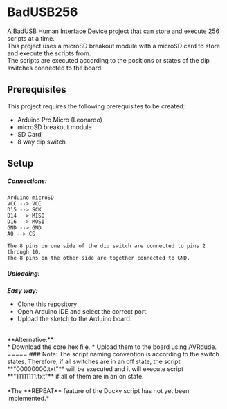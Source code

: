# BadUSB256
A BadUSB Human Interface Device project that can store and execute 256 scripts at a time. <br />
This project uses a microSD breakout module with a microSD card to store and execute the scripts from. <br />
The scripts are executed according to the positions or states of the dip switches connected to the board.

## Prerequisites
This project requires the following prerequisites to be created:
* Arduino Pro Micro (Leonardo)
* microSD breakout module
* SD Card
* 8 way dip switch

## Setup
##### Connections:
```
Arduino microSD
VCC --> VCC
D15 --> SCK
D14 --> MISO
D16 --> MOSI
GND --> GND
A0 --> CS

The 8 pins on one side of the dip switch are connected to pins 2 through 10.
The 8 pins on the other side are together connected to GND.
```

##### Uploading:
***Easy way:***<br /> 
* Clone this repository
* Open Arduino IDE and select the correct port.
* Upload the sketch to the Arduino board.
<br/>
**Alternative:**<br /> 
* Download the core hex file.
* Upload them to the board using AVRdude.
=====
### Note:
The script naming convention is according to the switch states. Therefore, if all switches are in an off state, the script **"00000000.txt"** will be executed and it will execute script **"11111111.txt"** if all of them are in an on state.<br /><br />
*The **REPEAT** feature of the Ducky script has not yet been implemented.*

